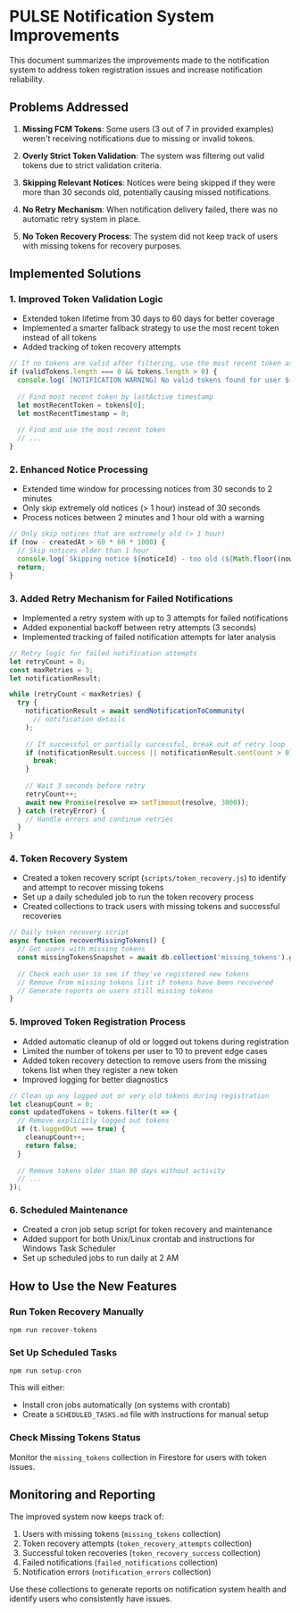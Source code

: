 # PULSE Notification System Improvements

This document summarizes the improvements made to the notification system to address token registration issues and increase notification reliability.

## Problems Addressed

1. **Missing FCM Tokens**: Some users (3 out of 7 in provided examples) weren't receiving notifications due to missing or invalid tokens.

2. **Overly Strict Token Validation**: The system was filtering out valid tokens due to strict validation criteria.

3. **Skipping Relevant Notices**: Notices were being skipped if they were more than 30 seconds old, potentially causing missed notifications.

4. **No Retry Mechanism**: When notification delivery failed, there was no automatic retry system in place.

5. **No Token Recovery Process**: The system did not keep track of users with missing tokens for recovery purposes.

## Implemented Solutions

### 1. Improved Token Validation Logic

- Extended token lifetime from 30 days to 60 days for better coverage
- Implemented a smarter fallback strategy to use the most recent token instead of all tokens
- Added tracking of token recovery attempts

```javascript
// If no tokens are valid after filtering, use the most recent token as fallback
if (validTokens.length === 0 && tokens.length > 0) {
  console.log(`[NOTIFICATION WARNING] No valid tokens found for user ${userId} after filtering, using most recent token as fallback`);
  
  // Find most recent token by lastActive timestamp
  let mostRecentToken = tokens[0];
  let mostRecentTimestamp = 0;
  
  // Find and use the most recent token
  // ...
}
```

### 2. Enhanced Notice Processing

- Extended time window for processing notices from 30 seconds to 2 minutes
- Only skip extremely old notices (> 1 hour) instead of 30 seconds
- Process notices between 2 minutes and 1 hour old with a warning

```javascript
// Only skip notices that are extremely old (> 1 hour)
if (now - createdAt > 60 * 60 * 1000) {
  // Skip notices older than 1 hour
  console.log(`Skipping notice ${noticeId} - too old (${Math.floor((now - createdAt)/1000)} seconds)`);
  return;
}
```

### 3. Added Retry Mechanism for Failed Notifications

- Implemented a retry system with up to 3 attempts for failed notifications
- Added exponential backoff between retry attempts (3 seconds)
- Implemented tracking of failed notification attempts for later analysis

```javascript
// Retry logic for failed notification attempts
let retryCount = 0;
const maxRetries = 3;
let notificationResult;

while (retryCount < maxRetries) {
  try {
    notificationResult = await sendNotificationToCommunity(
      // notification details
    );
    
    // If successful or partially successful, break out of retry loop
    if (notificationResult.success || notificationResult.sentCount > 0) {
      break;
    }
    
    // Wait 3 seconds before retry
    retryCount++;
    await new Promise(resolve => setTimeout(resolve, 3000));
  } catch (retryError) {
    // Handle errors and continue retries
  }
}
```

### 4. Token Recovery System

- Created a token recovery script (`scripts/token_recovery.js`) to identify and attempt to recover missing tokens
- Set up a daily scheduled job to run the token recovery process
- Created collections to track users with missing tokens and successful recoveries

```javascript
// Daily token recovery script
async function recoverMissingTokens() {
  // Get users with missing tokens
  const missingTokensSnapshot = await db.collection('missing_tokens').get();
  
  // Check each user to see if they've registered new tokens
  // Remove from missing tokens list if tokens have been recovered
  // Generate reports on users still missing tokens
}
```

### 5. Improved Token Registration Process

- Added automatic cleanup of old or logged out tokens during registration
- Limited the number of tokens per user to 10 to prevent edge cases
- Added token recovery detection to remove users from the missing tokens list when they register a new token
- Improved logging for better diagnostics

```javascript
// Clean up any logged out or very old tokens during registration
let cleanupCount = 0;
const updatedTokens = tokens.filter(t => {
  // Remove explicitly logged out tokens
  if (t.loggedOut === true) {
    cleanupCount++;
    return false;
  }
  
  // Remove tokens older than 90 days without activity
  // ...
});
```

### 6. Scheduled Maintenance

- Created a cron job setup script for token recovery and maintenance
- Added support for both Unix/Linux crontab and instructions for Windows Task Scheduler
- Set up scheduled jobs to run daily at 2 AM

## How to Use the New Features

### Run Token Recovery Manually

```
npm run recover-tokens
```

### Set Up Scheduled Tasks

```
npm run setup-cron
```

This will either:
- Install cron jobs automatically (on systems with crontab)
- Create a `SCHEDULED_TASKS.md` file with instructions for manual setup

### Check Missing Tokens Status

Monitor the `missing_tokens` collection in Firestore for users with token issues.

## Monitoring and Reporting

The improved system now keeps track of:

1. Users with missing tokens (`missing_tokens` collection)
2. Token recovery attempts (`token_recovery_attempts` collection)
3. Successful token recoveries (`token_recovery_success` collection)
4. Failed notifications (`failed_notifications` collection)
5. Notification errors (`notification_errors` collection)

Use these collections to generate reports on notification system health and identify users who consistently have issues. 